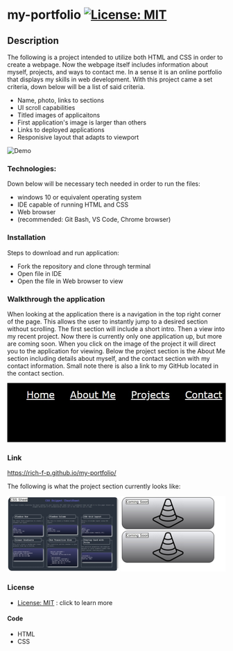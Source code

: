 # my-portfolio      [![License: MIT](https://img.shields.io/badge/License-MIT-yellow.svg)](https://opensource.org/licenses/MIT)

## Description
The following is a project intended to utilize both HTML and CSS in order to create a webpage. Now the webpage itself includes information about myself, projects, and ways to contact me. In a sense it is an online portfolio that displays my skills in web development. With this project came a set criteria, down below will be a list of said criteria. 

* Name, photo, links to sections
* UI scroll capabilities
* Titled images of applicaitons
* First application's image is larger than others
* Links to deployed applications
* Responisive layout that adapts to viewport

![Demo](gif/Animation.gif)
### Technologies:
Down below will be necessary tech needed in order to run the files:

* windows 10 or equivalent operating system
* IDE capable of running HTML and CSS
* Web browser
* (recommended: Git Bash, VS Code, Chrome browser)

### Installation
Steps to download and run application:
* Fork the repository and clone through terminal
* Open file in IDE 
* Open the file in Web browser to view

### Walkthrough the application
When looking at the application there is a navigation in the top right corner of the page. This allows the user to instantly jump to a desired section without scrolling. The first section will include a short intro. Then a view into my recent project. Now there is currently only one application up, but more are coming soon. When you click on the image of the project it will direct you to the application for viewing. Below the project section is the About Me section including details about myself, and the contact section with my contact information. Small note there is also a link to my GitHub located in the contact section. 


<img src="./assets/images/screenshot(2).jpg" alt="nav-picture"/>

### Link
https://rich-f-p.github.io/my-portfolio/

The following is what the project section currently looks like:

<img src="./assets/images/Screenshot(1).jpg" alt="projects-image"/>

### License
* [License: MIT](https://opensource.org/licenses/MIT) : click to learn more

#### Code
* HTML
* CSS
